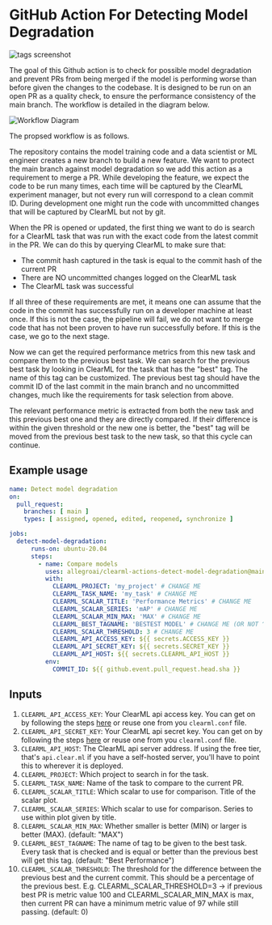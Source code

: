 # GitHub Action For Detecting Model Degradation

![tags screenshot](images/screenshot.png)

The goal of this Github action is to check for possible model degradation and prevent PRs from being merged if the model is performing worse than before given the changes to the codebase. It is designed to be run on an open PR as a quality check, to ensure the performance consistency of the main branch. The workflow is detailed in the diagram below.

![Workflow Diagram](images/detect_model_degradation_diagram.excalidraw.png)

The propsed workflow is as follows.

The repository contains the model training code and a data scientist or ML engineer creates a new branch to build a new feature. We want to protect the main branch against model degradation so we add this action as a requirement to merge a PR. While developing the feature, we expect the code to be run many times, each time will be captured by the ClearML experiment manager, but not every run will correspond to a clean commit ID. During development one might run the code with uncommitted changes that will be captured by ClearML but not by git.

When the PR is opened or updated, the first thing we want to do is search for a ClearML task that was run with the exact code from the latest commit in the PR. We can do this by querying ClearML to make sure that:
- The commit hash captured in the task is equal to the commit hash of the current PR
- There are NO uncommitted changes logged on the ClearML task
- The ClearML task was successful

If all three of these requirements are met, it means one can assume that the code in the commit has successfully run on a developer machine at least once. If this is not the case, the pipeline will fail, we do not want to merge code that has not been proven to have run successfully before. If this is the case, we go to the next stage.

Now we can get the required performance metrics from this new task and compare them to the previous best task. We can search for the previous best task by looking in ClearML for the task that has the "best" tag. The name of this tag can be customized. The previous best tag should have the commit ID of the last commit in the main branch and no uncommitted changes, much like the requirements for task selection from above.

The relevant performance metric is extracted from both the new task and this previous best one and they are directly compared. If their difference is within the given threshold or the new one is better, the "best" tag will be moved from the previous best task to the new task, so that this cycle can continue.

## Example usage

```yaml
name: Detect model degradation
on:
  pull_request:
    branches: [ main ]
    types: [ assigned, opened, edited, reopened, synchronize ]

jobs:
  detect-model-degradation:
      runs-on: ubuntu-20.04
      steps:
        - name: Compare models
          uses: allegroai/clearml-actions-detect-model-degradation@main
          with:
            CLEARML_PROJECT: 'my_project' # CHANGE ME
            CLEARML_TASK_NAME: 'my_task' # CHANGE ME
            CLEARML_SCALAR_TITLE: 'Performance Metrics' # CHANGE ME
            CLEARML_SCALAR_SERIES: 'mAP' # CHANGE ME
            CLEARML_SCALAR_MIN_MAX: 'MAX' # CHANGE ME
            CLEARML_BEST_TAGNAME: 'BESTEST MODEL' # CHANGE ME (OR NOT ^^)
            CLEARML_SCALAR_THRESHOLD: 3 # CHANGE ME
            CLEARML_API_ACCESS_KEY: ${{ secrets.ACCESS_KEY }}
            CLEARML_API_SECRET_KEY: ${{ secrets.SECRET_KEY }}
            CLEARML_API_HOST: ${{ secrets.CLEARML_API_HOST }}
          env:
            COMMIT_ID: ${{ github.event.pull_request.head.sha }}
```

## Inputs

1. `CLEARML_API_ACCESS_KEY`: Your ClearML api access key. You can get on by following the steps [here](https://clear.ml/docs/latest/docs/getting_started/ds/ds_first_steps) or reuse one from you `clearml.conf` file. 
2. `CLEARML_API_SECRET_KEY`: Your ClearML api secret key. You can get on by following the steps [here](https://clear.ml/docs/latest/docs/getting_started/ds/ds_first_steps) or reuse one from you `clearml.conf` file. 
3. `CLEARML_API_HOST`: The ClearML api server address. If using the free tier, that's `api.clear.ml` if you have a self-hosted server, you'll have to point this to wherever it is deployed.
4. `CLEARML_PROJECT`: Which project to search in for the task.
5. `CLEARML_TASK_NAME`: Name of the task to compare to the current PR.
6. `CLEARML_SCALAR_TITLE`: Which scalar to use for comparison. Title of the scalar plot.
7. `CLEARML_SCALAR_SERIES`: Which scalar to use for comparison. Series to use within plot given by title.
8. `CLEARML_SCALAR_MIN_MAX`: Whether smaller is better (MIN) or larger is better (MAX). (default: "MAX")
9. `CLEARML_BEST_TAGNAME`: The name of tag to be given to the best task. Every task that is checked and is equal or better than the previous best will get this tag. (default: "Best Performance")
10. `CLEARML_SCALAR_THRESHOLD`: The threshold for the difference between the previous best and the current commit. This should be a percentage of the previous best. E.g. CLEARML_SCALAR_THRESHOLD=3 -> if previous best PR is metric value 100 and CLEARML_SCALAR_MIN_MAX is max, then current PR can have a minimum metric value of 97 while still passing. (default: 0)
